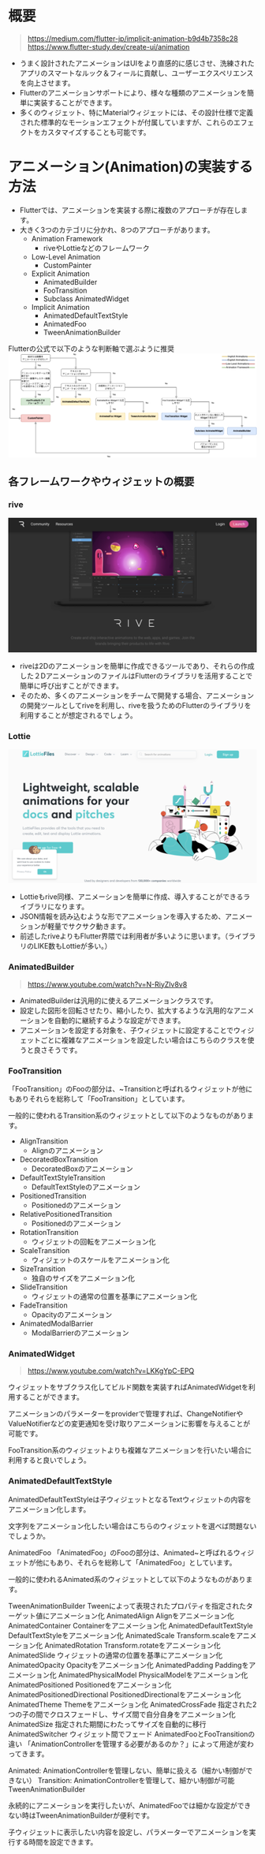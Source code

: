 # 概要
>https://medium.com/flutter-jp/implicit-animation-b9d4b7358c28
>https://www.flutter-study.dev/create-ui/animation
- うまく設計されたアニメーションはUIをより直感的に感じさせ、洗練されたアプリのスマートなルック＆フィールに貢献し、ユーザーエクスペリエンスを向上させます。
- Flutterのアニメーションサポートにより、様々な種類のアニメーションを簡単に実装することができます。
- 多くのウィジェット、特にMaterialウィジェットには、その設計仕様で定義された標準的なモーションエフェクトが付属していますが、これらのエフェクトをカスタマイズすることも可能です。

# アニメーション(Animation)の実装する方法
- Flutterでは、アニメーションを実装する際に複数のアプローチが存在します。
- 大きく3つのカテゴリに分かれ、8つのアプローチがあります。
  - Animation Framework
    - riveやLottieなどのフレームワーク
  - Low-Level Animation	
    - CustomPainter
  - Explicit Animation
    - AnimatedBuilder
    - FooTransition
    - Subclass AnimatedWidget
  - Implicit Animation
    - AnimatedDefaultTextStyle
    - AnimatedFoo
    - TweenAnimationBuilder

Flutterの公式で以下のような判断軸で選ぶように推奨
![](../images/animation_flutter.drawio-1024x431.png)

## 各フレームワークやウィジェットの概要
### rive
![](../images/riveは2Dのアニメーション.png)
  - riveは2Dのアニメーションを簡単に作成できるツールであり、それらの作成した２DアニメーションのファイルはFlutterのライブラリを活用することで簡単に呼び出すことができます。
  - そのため、多くのアニメーションをチームで開発する場合、アニメーションの開発ツールとしてriveを利用し、riveを扱うためのFlutterのライブラリを利用することが想定されるでしょう。
### Lottie
![](../images/Lottieもrive同様、アニメーションを簡単に作成、導入.png)
  - Lottieもrive同様、アニメーションを簡単に作成、導入することができるライブラリになります。
  - JSON情報を読み込むような形でアニメーションを導入するため、アニメーションが軽量でサクサク動きます。
  - 前述したriveよりもFlutter界隈では利用者が多いように思います。（ライブラリのLIKE数もLottieが多い。）
### AnimatedBuilder
>https://www.youtube.com/watch?v=N-RiyZlv8v8
- AnimatedBuilderは汎用的に使えるアニメーションクラスです。
- 設定した図形を回転させたり、縮小したり、拡大するような汎用的なアニメーションを自動的に継続するような設定ができます。
- アニメーションを設定する対象を、子ウィジェットに設定することでウィジェットごとに複雑なアニメーションを設定したい場合はこちらのクラスを使うと良さそうです。
### FooTransition
「FooTransition」のFooの部分は、~Transitionと呼ばれるウィジェットが他にもありそれらを総称して「FooTransition」としています。

一般的に使われるTransition系のウィジェットとして以下のようなものがあります。
- AlignTransition
  - Alignのアニメーション
- DecoratedBoxTransition
  - DecoratedBoxのアニメーション
- DefaultTextStyleTransition
  - DefaultTextStyleのアニメーション
- PositionedTransition
  - Positionedのアニメーション
- RelativePositionedTransition
  - Positionedのアニメーション
- RotationTransition
  - ウィジェットの回転をアニメーション化
- ScaleTransition
  - ウィジェットのスケールをアニメーション化
- SizeTransition
  - 独自のサイズをアニメーション化
- SlideTransition
  - ウィジェットの通常の位置を基準にアニメーション化
- FadeTransition
  - Opacityのアニメーション
- AnimatedModalBarrier
  - ModalBarrierのアニメーション
###  AnimatedWidget
>https://www.youtube.com/watch?v=LKKgYpC-EPQ

ウィジェットをサブクラス化してビルド関数を実装すればAnimatedWidgetを利用することができます。

アニメーションのパラメーターをproviderで管理すれば、ChangeNotifierやValueNotifierなどの変更通知を受け取りアニメーションに影響を与えることが可能です。

FooTransition系のウィジェットよりも複雑なアニメーションを行いたい場合に利用すると良いでしょう。
### AnimatedDefaultTextStyle
AnimatedDefaultTextStyleは子ウィジェットとなるTextウィジェットの内容をアニメーション化します。

文字列をアニメーション化したい場合はこちらのウィジェットを選べば問題ないでしょうか。



AnimatedFoo
「AnimatedFoo」のFooの部分は、Animated~と呼ばれるウィジェットが他にもあり、それらを総称して「AnimatedFoo」としています。

一般的に使われるAnimated系のウィジェットとして以下のようなものがあります。

TweenAnimationBuilder	Tweenによって表現されたプロパティを指定されたターゲット値にアニメーション化
AnimatedAlign	Alignをアニメーション化
AnimatedContainer	Containerをアニメーション化
AnimatedDefaultTextStyle	DefaultTextStyleをアニメーション化
AnimatedScale	Transform.scaleをアニメーション化
AnimatedRotation	Transform.rotateをアニメーション化
AnimatedSlide	ウィジェットの通常の位置を基準にアニメーション化
AnimatedOpacity	Opacityをアニメーション化
AnimatedPadding	Paddingをアニメーション化
AnimatedPhysicalModel	PhysicalModelをアニメーション化
AnimatedPositioned	Positionedをアニメーション化
AnimatedPositionedDirectional	PositionedDirectionalをアニメーション化
AnimatedTheme	Themeをアニメーション化
AnimatedCrossFade	指定された2つの子の間でクロスフェードし、サイズ間で自分自身をアニメーション化
AnimatedSize	指定された期間にわたってサイズを自動的に移行
AnimatedSwitcher	ウィジェット間でフェード
AnimatedFooとFooTransitionの違い
「AnimationControllerを管理する必要があるのか？」によって用途が変わってきます。

Animated: AnimationControllerを管理しない、簡単に扱える（細かい制御ができない）
Transition: AnimationControllerを管理して、細かい制御が可能
TweenAnimationBuilder

永続的にアニメーションを実行したいが、AnimatedFooでは細かな設定ができない時はTweenAnimationBuilderが便利です。

子ウィジェットに表示したい内容を設定し、パラメーターでアニメーションを実行する時間を設定できます。






